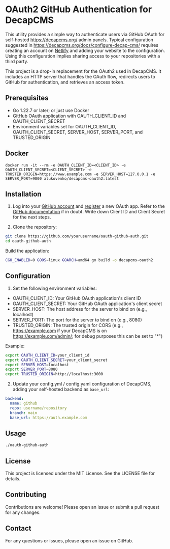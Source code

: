 # OAuth2 GitHub Authentication for DecapCMS

This utility provides a simple way to authenticate users via GitHub OAuth for self-hosted https://decapcms.org/ admin panels. Typical configuration suggested in https://decapcms.org/docs/configure-decap-cms/ requires creating an account on [Netlify](https://www.netlify.com/) and adding your website to the configuration. Using this configuration implies sharing access to your repositories with a third party.

This project is a drop-in replacement for the OAuth2 used in DecapCMS. It includes an HTTP server that handles the OAuth flow, redirects users to GitHub for authentication, and retrieves an access token.

## Prerequisites

- Go 1.22.7 or later; or just use Docker
- GitHub OAuth application with OAUTH_CLIENT_ID and OAUTH_CLIENT_SECRET
- Environment variables set for OAUTH_CLIENT_ID, OAUTH_CLIENT_SECRET, SERVER_HOST, SERVER_PORT, and TRUSTED_ORIGIN

## Docker

```
docker run -it --rm -e OAUTH_CLIENT_ID=<CLIENT_ID> -e OAUTH_CLIENT_SECRET=<CLIENT_SECRET> -e TRUSTED_ORIGIN=https://www.example.com -e SERVER_HOST=127.0.0.1 -e SERVER_PORT=9000 alukovenko/decapcms-oauth2:latest
```

## Installation

1. Log into your [GitHub account](https://github.com/login) and [register](https://github.com/settings/applications/new) a new OAuth app. Refer to the [GitHub documentation](https://docs.github.com/en/apps/oauth-apps/building-oauth-apps/creating-an-oauth-app) if in doubt. Write down Client ID and Client Secret for the next steps.

2. Clone the repository:

```bash
git clone https://github.com/yourusername/oauth-github-auth.git
cd oauth-github-auth
```

Build the application:

```bash
CGO_ENABLED=0 GOOS=linux GOARCH=amd64 go build -o decapcms-oauth2
```

## Configuration

1. Set the following environment variables:

- OAUTH_CLIENT_ID: Your GitHub OAuth application's client ID
- OAUTH_CLIENT_SECRET: Your GitHub OAuth application's client secret
- SERVER_HOST: The host address for the server to bind on (e.g., localhost)
- SERVER_PORT: The port for the server to bind on (e.g., 8080)
- TRUSTED_ORIGIN: The trusted origin for CORS (e.g., https://example.com if your DecapCMS is on https://example.com/admin/; for debug purposes this can be set to "\*")

Example:

```bash
export OAUTH_CLIENT_ID=your_client_id
export OAUTH_CLIENT_SECRET=your_client_secret
export SERVER_HOST=localhost
export SERVER_PORT=8080
export TRUSTED_ORIGIN=http://localhost:3000
```

2. Update your config.yml / config.yaml configuration of DecapCMS, adding your self-hosted backend as `base_url`:

```yaml
backend:
  name: github
  repo: username/repository
  branch: main
  base_url: https://auth.example.com
```

## Usage

```bash
./oauth-github-auth
```

## License

This project is licensed under the MIT License. See the LICENSE file for details.

## Contributing

Contributions are welcome! Please open an issue or submit a pull request for any changes.

## Contact

For any questions or issues, please open an issue on GitHub.
